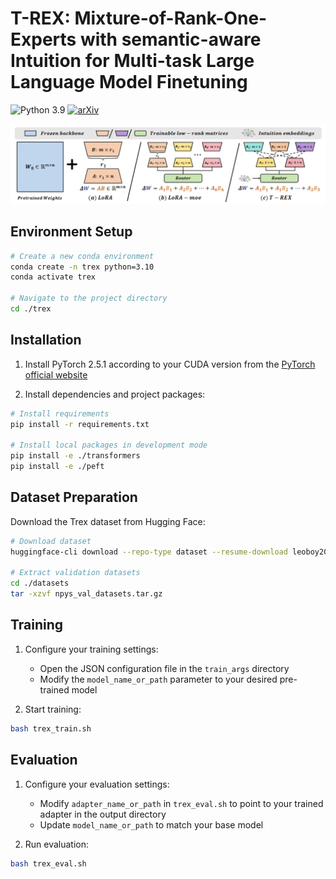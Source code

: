 # T-REX: Mixture-of-Rank-One-Experts with semantic-aware Intuition for Multi-task Large Language Model Finetuning
![Python 3.9](https://img.shields.io/badge/Python-3.9-red)
[![arXiv](https://img.shields.io/badge/arXiv-Paper-<COLOR>.svg)](https://arxiv.org/pdf/2405.16486)

<img src="trex.png"/>

## Environment Setup

```bash
# Create a new conda environment
conda create -n trex python=3.10
conda activate trex

# Navigate to the project directory
cd ./trex
```

## Installation

1. Install PyTorch 2.5.1 according to your CUDA version from the [PyTorch official website](https://pytorch.org/get-started/locally/)

2. Install dependencies and project packages:
```bash
# Install requirements
pip install -r requirements.txt

# Install local packages in development mode
pip install -e ./transformers
pip install -e ./peft
```

## Dataset Preparation

Download the Trex dataset from Hugging Face:
```bash
# Download dataset
huggingface-cli download --repo-type dataset --resume-download leoboy20/trex_dataset --local-dir datasets

# Extract validation datasets
cd ./datasets
tar -xzvf npys_val_datasets.tar.gz
```

## Training

1. Configure your training settings:
   - Open the JSON configuration file in the `train_args` directory
   - Modify the `model_name_or_path` parameter to your desired pre-trained model

2. Start training:
```bash
bash trex_train.sh
```

## Evaluation

1. Configure your evaluation settings:
   - Modify `adapter_name_or_path` in `trex_eval.sh` to point to your trained adapter in the output directory
   - Update `model_name_or_path` to match your base model

2. Run evaluation:
```bash
bash trex_eval.sh
```


